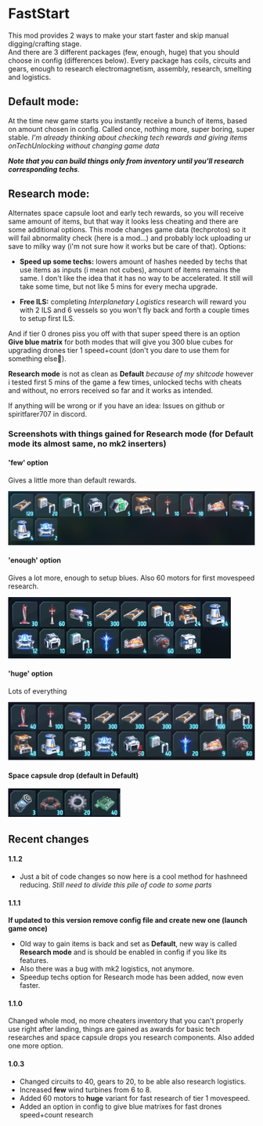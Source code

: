 # FastStart

This mod provides 2 ways to make your start faster and skip manual digging/crafting stage.  
And there are 3 different packages (few, enough, huge) that you should choose in config (differences below). Every package has coils, circuits and gears, enough to research electromagnetism, assembly, research, smelting and logistics.

## Default mode:

At the time new game starts you instantly receive a bunch of items, based on amount chosen in config. Called once, nothing more, super boring, super stable. *I'm already thinking about checking tech rewards and giving items onTechUnlocking without changing game data*

***Note that you can build things only from inventory until you'll research corresponding techs***. 

## Research mode: 

Alternates space capsule loot and early tech rewards, so you will receive same amount of items, but that way it looks less cheating and there are some additional options. This mode changes game data (techprotos) so it will fail abnormality check (here is a mod...) and probably lock uploading ur save to milky way (i'm not sure how it works but be care of that). Options:

+ **Speed up some techs:** lowers amount of hashes needed by techs that use items as inputs (i mean not cubes), amount of items remains the same. I don't like the idea that it has no way to be accelerated. It still will take some time, but not like 5 mins for every mecha upgrade.

+ **Free ILS:** completing *Interplanetary Logistics* research will reward you with 2 ILS and 6 vessels so you won't fly back and forth a couple times to setup first ILS.

And if tier 0 drones piss you off with that super speed there is an option **Give blue matrix** for both modes that will give you 300 blue cubes for upgrading drones tier 1 speed+count (don't you dare to use them for something else🧐).

**Research mode** is not as clean as **Default** *because of my shitcode* however i tested first 5 mins of the game a few times, unlocked techs with cheats and without, no errors received so far and it works as intended. 

If anything will be wrong or if you have an idea: Issues on github or spiritfarer707 in discord.

### Screenshots with things gained for Research mode (for Default mode its almost same, no mk2 inserters)

#### 'few' option

Gives a little more than default rewards.

![few](https://raw.githubusercontent.com/Trol1face/DSP_FastStart/main/images/few.png)

#### 'enough' option

Gives a lot more, enough to setup blues. Also 60 motors for first movespeed research.

![enough](https://raw.githubusercontent.com/Trol1face/DSP_FastStart/main/images/enough.png)

#### 'huge' option

Lots of everything

![huge](https://raw.githubusercontent.com/Trol1face/DSP_FastStart/main/images/huge.png)

#### Space capsule drop (default in Default)

![space capsule drop](https://raw.githubusercontent.com/Trol1face/DSP_FastStart/main/images/capsuledrop.png)

## Recent changes

#### 1.1.2

- Just a bit of code changes so now here is a cool method for hashneed reducing. *Still need to divide this pile of code to some parts*

#### 1.1.1

**If updated to this version remove config file and create new one (launch game once)**

- Old way to gain items is back and set as **Default**, new way is called **Research mode** and is should be enabled in config if you like its features.
- Also there was a bug with mk2 logistics, not anymore.
- Speedup techs option for Research mode has been added, now even faster.

#### 1.1.0

Changed whole mod, no more cheaters inventory that you can't properly use right after landing, things are gained as awards for basic tech researches and space capsule drops you research components. Also added one more option.

#### 1.0.3

- Changed circuits to 40, gears to 20, to be able also research logistics.  
- Increased **few** wind turbines from 6 to 8.
- Added 60 motors to **huge** variant for fast research of tier 1 movespeed.
- Added an option in config to give blue matrixes for fast drones speed+count research